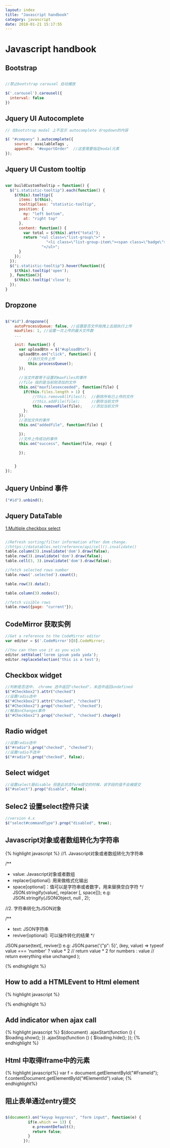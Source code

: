 ```yaml
---
layout: index
title: "Javascript handbook"
category: javascript
date: 2018-01-21 15:17:55
---
```


# Javascript handbook
## Bootstrap 

```javascript

//禁止bootstrap carousel 自动播放

$('.carousel').carousel({
  interval: false
})

```

## Jquery UI Autocomplete  

```javascript
// 在bootstrap modal 上不显示 autocomplete dropdown的内容

$( "#company" ).autocomplete({       
    source : availableTags ,
    appendTo: "#exportOrder"  //这里需要指定modal元素
});

```
## Jquery UI Custom tooltip

```javascript

var buildCustomTooltip = function() {
  $("i.statistic-tooltip").each(function() {
    $(this).tooltip({
      items: $(this),
      tooltipClass: "statistic-tooltip",
      position: {
        my: "left bottom",
        at: "right top"
      },
      content: function() {
        var total = $(this).attr("total");
        return "<ul class=\"list-group\">" +
                  "<li class=\"list-group-item\"><span class=\"badge\">" + total + "</span> Total of Executions: </li>" +
                "</ul>";
      }
    });
  });
  $("i.statistic-tooltip").hover(function(){
    $(this).tooltip('open');
  }, function(){
    $(this).tooltip('close');
  });
}

```


## Dropzone

```javascript

$("#id").dropzone({
	autoProcessQueue: false, //设置是否文件拖拽上去就执行上传
	maxFiles: 1, //设置一次上传的最大文件数
	...

	init: function() {
	  var uploadBtn = $("#uploadBtn");
	  uploadBtn.on("click", function() {
		  //执行文件上传
		  this.processQueue();
	  });
	  
	  //当文件数等于设置的maxFiles的事件
	  //file 指的是当前刚添加的文件
	  this.on("maxfilesexceeded", function(file) {
		if(this.files.length > 1) {
			//this.removeAllFiles();  //删除所有已上传的文件
			//this.addFile(file);     //删除当前文件
			this.removeFile(file);    //添加当前文件
		};
	  });
	  //添加文件的事件
	  this.on("addedfile", function(file) {

	  });
	  //文件上传成功的事件
	  this.on("success", function(file, resp) {

	  });


	}
});

```

## Jquery Unbind 事件

```javascript
("#id").unbind();
```

## Jquery DataTable  

[1.Multiple checkbox select](https://jsfiddle.net/gyrocode/abhbs4x8/)

```javascript

//Refresh sorting/filter information after dom change.
//https://datatables.net/reference/api/cell().invalidate()
table.column(3).invalidate('dom').draw(false);
table.row(3).invalidate('dom').draw(false);
table.cell(3, 3).invalidate('dom').draw(false);

//fetch selected rows number
table.rows('.selected').count();

table.row(3).data();

table.column(3).nodes();

//fetch visible rows
table.rows({page: "current"});  

```


## CodeMirror 获取实例

```javascript
//Get a reference to the CodeMirror editor
var editor = $('.CodeMirror')[0].CodeMirror;

//You can then use it as you wish
editor.setValue('lorem ipsum yada yada');
editor.replaceSelection('this is a test');

```


## Checkbox widget

```javascript
//判断是否选中， chrome 选中返回"checked"，未选中返回undefined
$("#Checkbox2").attr("checked") 
//设置radio选中
$("#Checkbox2").attr("checked", "checked")
$("#Checkbox2").prop("checked", "checked");
//触发onChanges事件
$("#Checkbox2").prop("checked", "checked").change()

```

## Radio widget

```javascript
//设置radio选中
$("#radio").prop("checked", "checked");
//设置radio不选中
$("#radio").prop("checked", false);
```

## Select widget

```javascript
//设置select是disable 但是此状态form提交的时候，该字段的值不会被提交
$("#select").prop("disable", false);

```



## Selec2 设置select控件只读
```javascript
//version 4.x
$("select#commandType").prop("disabled", true);
```


## Javascript对象或者数组转化为字符串

{% highlight javascript %}
//1. Javascript对象或者数组转化为字符串

/**
* value: Javascript对象或者数组
* replacer[optional]: 用来做格式化输出
* space[optional]：值可以是字符串或者数字，用来替换空白字符
*/
JSON.stringify(value[, replacer [, space]]);
e.g:
JSON.stringify(JSONObject, null , 2);

//2. 字符串转化为JSON对象

/**
* text: JSON字符串
* reviver[optional]: 可以操作转化的结果
*/

JSON.parse(text[, reviver])
e.g:
JSON.parse('{"p": 5}', (key, value) =>
  typeof value === 'number'
    ? value * 2 // return value * 2 for numbers
    : value     // return everything else unchanged
);


{% endhighlight %}

## How to add a HTMLEvent to Html element

{% highlight javascript %}
<script type="text/javascript">
	var ele = document.getElementById("input_1");
	/**
	*事件类型
	*事件被触发后执行的回调函数
	*useCapture https://developer.mozilla.org/zh-CN/docs/Web/API/EventTarget/addEventListener
	**/
	ele.addEventListener("input", function(){console.log(this.value)}, false);
	/**
	*创建一个InputEvent https://developer.mozilla.org/en-US/docs/Web/Events
	**/
	var inputEvent = new InputEvent("input");
	//分发事件 https://developer.mozilla.org/en-US/docs/Web/API/EventTarget/dispatchEvent
	ele.dispatchEvent(inputEvent);


	//触发built-in 事件 https://developer.mozilla.org/en-US/docs/Web/Guide/Events/Creating_and_triggering_events#Triggering_built-in_events
</script>
{% endhighlight %}

## Add indicator when ajax call

{% highlight javascript %}
$(document)
	  .ajaxStart(function () {
	    $loading.show();
	  })
	  .ajaxStop(function () {
	    $loading.hide();
	  });
{% endhighlight %}

## Html 中取得Iframe中的元素

{% highlight javascript%}
var f = document.getElementById("#FrameId");
f.contentDocument.getElementById("#ElementId").value;
{% endhighlight%}

## 阻止表单通过entry提交  

```javascript

$(document).on("keyup keypress", "form input", function(e) {
          if(e.which == 13) {
            e.preventDefault();
            return false;
          }
        });

```

